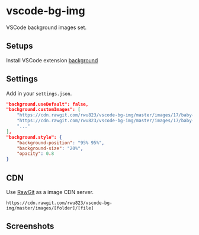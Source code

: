 # vscode-bg-img
VSCode background images set.

## Setups
Install VSCode extension [background](https://marketplace.visualstudio.com/items?itemName=shalldie.background)

## Settings

Add in your `settings.json`.

```json
"background.useDefault": false,
"background.customImages": [
    "https://cdn.rawgit.com/rwu823/vscode-bg-img/master/images/17/baby-white.png",
    "https://cdn.rawgit.com/rwu823/vscode-bg-img/master/images/17/baby-black.png",
    "..."
],
"background.style": {
    "background-position": "95% 95%",
    "background-size": "20%",
    "opacity": 0.8
}
```

## CDN
Use [RawGit](https://rawgit.com/) as a image CDN server.

```
https://cdn.rawgit.com/rwu823/vscode-bg-img/master/images/[folder]/[file]
```

## Screenshots

